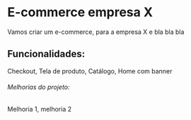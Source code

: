 # E-commerce empresa X

Vamos criar um e-commerce, para a empresa X  e bla bla bla

## Funcionalidades:

Checkout, Tela de produto, Catálogo, Home com banner

###### Melhorias do projeto:

Melhoria 1, melhoria 2
